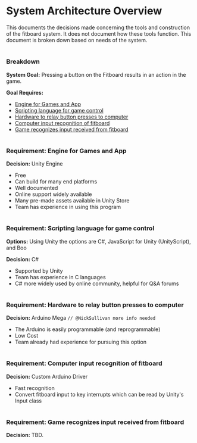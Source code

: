 # System Architecture Overview

This documents the decisions made concerning the tools and construction of the fitboard system. It does not document how these tools
function. This document is broken down based on needs of the system.

#

### Breakdown

**System Goal:** Pressing a button on the Fitboard results in an action in the game.

**Goal Requires:** 

- [Engine for Games and App](#requirement-engine-for-games-and-app)
- [Scripting language for game control](#requirement-scripting-language-for-game-control)
- [Hardware to relay button presses to computer](#requirement-hardware-to-relay-button-presses-to-computer)
- [Computer input recognition of fitboard](#requirement-computer-input-recognition-of-fitboard)
- [Game recognizes input received from fitboard](#requirement-game-recognizes-input-received-from-fitboard)

#

### Requirement: Engine for Games and App

**Decision:** Unity Engine

- Free
- Can build for many end platforms
- Well documented
- Online support widely available
- Many pre-made assets available in Unity Store
- Team has experience in using this program

#

### Requirement: Scripting language for game control

**Options:** Using Unity the options are C#, JavaScript for Unity (UnityScript), and Boo

**Decision:** C#

- Supported by Unity
- Team has experience in C languages
- C# more widely used by online community, helpful for Q&A forums

#

### Requirement: Hardware to relay button presses to computer

**Decision:** Arduino Mega `// @NickSullivan more info needed`

- The Arduino is easily programmable (and reprogrammable)
- Low Cost
- Team already had experience for pursuing this option

#

### Requirement: Computer input recognition of fitboard

**Decision:** Custom Arduino Driver

- Fast recognition
- Convert fitboard input to key interrupts which can be read by Unity's Input class

#

### Requirement: Game recognizes input received from fitboard

**Decision:** TBD.
